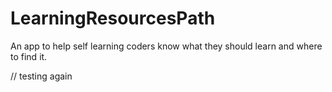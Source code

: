 # LearningResourcesPath
An app to help self learning coders know what they should learn and where to find it.

// testing again
